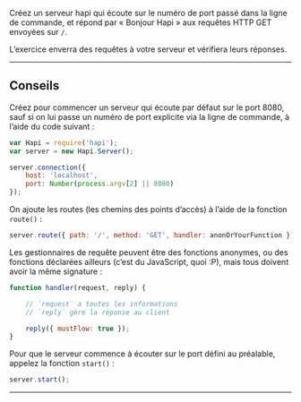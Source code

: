 Créez un serveur hapi qui écoute sur le numéro de port passé dans
la ligne de commande, et répond par « Bonjour Hapi » aux requêtes
HTTP GET envoyées sur `/`.

L’exercice enverra des requêtes à votre serveur et vérifiera leurs réponses.

-----------------------------------------------------------------

## Conseils

Créez pour commencer un serveur qui écoute par défaut sur le port 8080,
sauf si on lui passe un numéro de port explicite via la ligne de commande,
à l’aide du code suivant :

```js
var Hapi = require('hapi');
var server = new Hapi.Server();

server.connection({
    host: 'localhost',
    port: Number(process.argv[2] || 8080)
});
```

On ajoute les routes (les chemins des points d’accès) à l’aide de la
fonction `route()` :

```js
server.route({ path: '/', method: 'GET', handler: anonOrYourFunction });
```

Les gestionnaires de requête peuvent être des fonctions anonymes, ou des
fonctions déclarées ailleurs (c’est du JavaScript, quoi :P), mais tous
doivent avoir la même signature :

```js
function handler(request, reply) {

	// `request` a toutes les informations
	// `reply` gère la réponse au client

	reply({ mustFlow: true });
}
```

Pour que le serveur commence à écouter sur le port défini au préalable,
appelez la fonction `start()` :

```js
server.start();
```
-----------------------------------------------------------------
